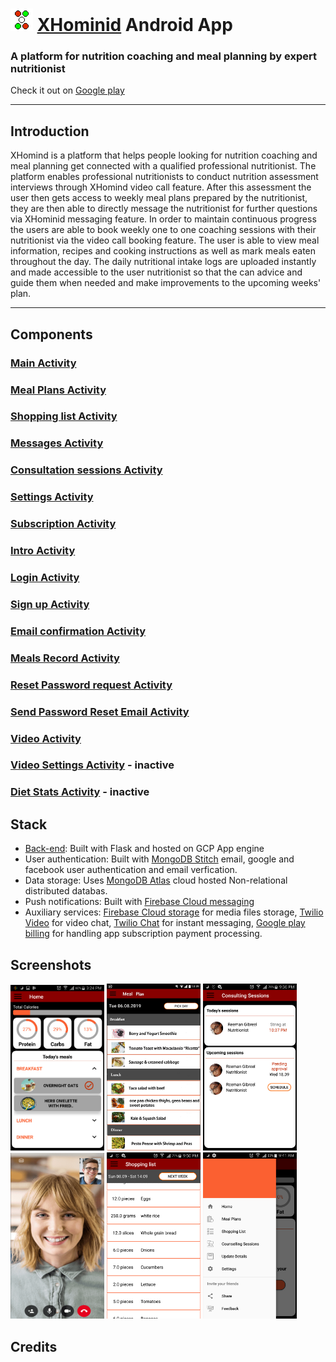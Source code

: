 # ![alt text](logo_trans.png "logo") [XHominid](http://xhominid.com/) Android App
### **A platform for nutrition coaching and meal planning by expert nutritionist**
Check it out on [Google play](https://play.google.com/store/apps/details?id=com.main.android.activium&pcampaignid=MKT-Other-global-all-co-prtnr-py-PartBadge-Mar2515-1)

---


## Introduction

XHomind is a platform that helps people looking for nutrition coaching and meal planning get connected with a qualified professional nutritionist. The platform enables professional nutritionists to conduct nutrition assessment interviews through XHomind video call feature. After this assessment the user then gets access to weekly meal plans prepared by the nutritionist, they are then able to directly message the nutritionist for further questions via XHominid messaging feature. In order to maintain continuous progress the users are able to book weekly one to one coaching sessions with their nutritionist via the video call booking feature. The user is able to view meal information, recipes and cooking instructions as well as mark meals eaten throughout the day. The daily nutritional intake logs are uploaded instantly and made accessible to the user nutritionist so that the can advice and guide them when needed and make improvements to the upcoming weeks' plan.

---

## Components

### [Main Activity](app/src/main/java/com/main/android/activium/MainActivity.java)

### [Meal Plans Activity](app/src/main/java/com/main/android/activium/MealPlansActivity.java)

### [Shopping list Activity](app/src/main/java/com/main/android/activium/ShoppingListActivity.java)

### [Messages Activity](app/src/main/java/com/main/android/activium/MessagesActivity.java)

### [Consultation sessions Activity](app/src/main/java/com/main/android/activium/ConsultationActivity.java)

### [Settings Activity](app/src/main/java/com/main/android/activium/SettingsActivity.java)

### [Subscription Activity](app/src/main/java/com/main/android/activium/SubscriptionActivity.java)

### [Intro Activity](app/src/main/java/com/main/android/activium/IntroActivity.java)

### [Login Activity](app/src/main/java/com/main/android/activium/LoginActivity.java)

### [Sign up Activity](app/src/main/java/com/main/android/activium/SignupActivity.java)

### [Email confirmation Activity](app/src/main/java/com/main/android/activium/EmailConfirmActivity.java)

### [Meals Record Activity](app/src/main/java/com/main/android/activium/MealsRecordActivity.java)

### [Reset Password request Activity](app/src/main/java/com/main/android/activium/)

### [Send Password Reset Email Activity](app/src/main/java/com/main/android/activium/)

### [Video Activity](app/src/main/java/com/main/android/activium/VideoActivity.java)

### [Video Settings Activity](app/src/main/java/com/main/android/activium/VideoSettingsActivity.java) - inactive

### [Diet Stats Activity](app/src/main/java/com/main/android/activium/DietStatsActivity.java) - inactive

## Stack
- [Back-end](https://github.com/h-amg/XHominid-website-and-backend): Built with Flask and hosted on GCP App engine
- User authentication: Built with [MongoDB Stitch](https://www.mongodb.com/cloud/stitch) email, google and facebook user authentication and email verfication.
- Data storage: Uses [MongoDB Atlas](https://www.mongodb.com/cloud/atlas) cloud hosted Non-relational distributed databas.
- Push notifications: Built with [Firebase Cloud messaging](https://firebase.google.com/products/cloud-messaging/) 
- Auxiliary services: [Firebase Cloud storage](https://firebase.google.com/products/storage/) for media files storage, [Twilio Video](https://www.twilio.com/video) for video chat, [Twilio Chat](https://www.twilio.com/chat) for instant messaging, [Google play billing](https://developer.android.com/google/play/billing/billing_overview) for handling app subscription payment processing.

## Screenshots
<img src=".\screenshots\sc_1.png" width="150">  <img src=".\screenshots\sc_2.png" width="150"> <img src=".\screenshots\sc_3.png" width="150">  <img src=".\screenshots\sc_4.png" width="150" height="265">  <img src=".\screenshots\sc_5.png" width="150">  <img src=".\screenshots\sc_6.png" width="150">


## Credits